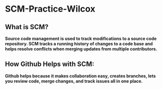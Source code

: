 # SCM-Practice-Wilcox
<h2>What is SCM?</h2>
<b>Source code management is used to track modifications to a source code repository. SCM tracks a running history of changes to a code base and helps resolve conflicts when merging updates from multiple contributors.</b>
<h2>How Github Helps with SCM:</h2>
<b>Github helps because it makes collaboration easy, creates branches, lets you review code, merge changes, and track issues all in one place.</b>
